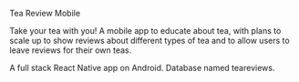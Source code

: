 Tea Review Mobile

Take your tea with you! A mobile app to educate about tea, with plans to scale up to show reviews 
about different types of tea and to allow users to leave reviews for their own teas.

A full stack React Native app on Android. Database named teareviews.
